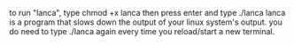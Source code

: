 to run "lanca", type chmod +x lanca then press enter and type ./lanca
lanca is a program that slows down the output of your linux system's output. you do need to type ./lanca again every time you reload/start a new terminal.
